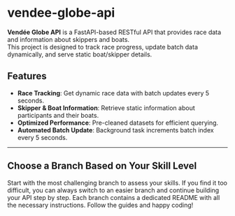 # vendee-globe-api

**Vendée Globe API** is a FastAPI-based RESTful API that provides race data and information about skippers and boats.  
This project is designed to track race progress, update batch data dynamically, and serve static boat/skipper details.

## Features
- **Race Tracking**: Get dynamic race data with batch updates every 5 seconds.
- **Skipper & Boat Information**: Retrieve static information about participants and their boats.
- **Optimized Performance**: Pre-cleaned datasets for efficient querying.
- **Automated Batch Update**: Background task increments batch index every 5 seconds.

---

## Choose a Branch Based on Your Skill Level

Start with the most challenging branch to assess your skills. If you find it too difficult, you can always switch to an easier branch and continue building your API step by step. Each branch contains a dedicated README with all the necessary instructions. Follow the guides and happy coding!
